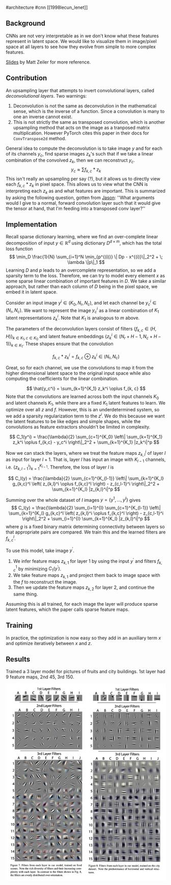 #architecture #cnn
[[1998lecun_lenet]]
## Background 


   CNNs are not very interpretable as in we don't know what these features represent in latent space. We would like to visualize them in image/pixel space at all layers to see how they evolve from simple to more complex features. 

   [Slides](https://helper.ipam.ucla.edu/publications/gss2013/gss2013_11315.pdf) by Matt Zeiler for more reference. 

## Contribution 

   An upsampling layer that attempts to invert convolutional layers, called *deconvolutional layers*. Two warnings: 
   1. Deconvolution is not the same as deconvolution in the mathematical sense, which is the inverse of a function. Since a convolution is many to one an inverse cannot exist. 
   2. This is not strictly the same as transposed convolution, which is another upsampling method that acts on the image as a tranposed matrix multiplication.  However PyTorch cites this paper in their docs for `ConvTranspose2d` method. 

   General idea to compute the deconvolution is to take image $y$ and for each of its channels $y_c$, find sparse images $z_k$'s such that if we take a linear combination of the convolved $z_k$, then we can reconstruct $y_c$. 
   $$
      y_c \approx \sum f_{k, c} \ast z_k
   $$
   This isn't really an upsampling per say (?), but it allows us to directly view each $f_{k, c} \ast z_k$ in pixel space. This allows us to view what the CNN is interpreting each $z_k$ as and what features are important. This is summarized by asking the following question, gotten from [Jason](https://stackoverflow.com/questions/69782823/understanding-the-pytorch-implementation-of-conv2dtranspose): ''What arguments would I give to a normal, forward convolution layer such that it would give the tensor at hand, that I'm feeding into a transposed conv layer?''

## Implementation 

   Recall sparse dictionary learning, where we find an over-complete linear decomposition of input $y \in \mathbb{R}^d$ using dictionary $D^{d \times m}$, which has the total loss function 
   $$ 
      \min_D \frac{1}{N} \sum_{i=1}^N \min_{p^{(i)}} \| Dp - x^{(i)}\|_2^2  + \; \lambda \|p\|_1
   $$
   Learning $D$ and $p$ leads to an overcomplete representation, so we add a sparsity term to the loss. Therefore, we can try to model every element $x$ as some sparse linear combination of important features in $D$. We take a similar approach, but rather than each column of $D$ being in the pixel space, we embed it in latent space. 

   Consider an input image $y^i \in (K_0, N_r, N_c)$, and let each channel be $y^i_c \in (N_r, N_c)$. We want to represent the image $y^i_c$ as a linear combination of $K_1$ latent representations $z^i_k$. Note that $K_1$ is analogous to $m$ above. 

   The parameters of the deconvolution layers consist of filters $\{f_{k, c} \in (H, H)\}_{k \in K_1, c \in K_0}$  and latent feature embeddings $\{z^i_k \in (N_r + H - 1, N_c + H - 1)\}_{k \in K_1}$. These shapes ensure that the convolution 

   $$ 
      f_{k, c} \ast z_k^i = f_{k, c} \oplus z_k^i \in (N_r, N_c) 
   $$ 

   Great, so for each channel, we use the convolutions to map it from the higher dimensional latent space to the original input space while also computing the coefficients for the linear combination. 

   $$ 
      \hat{y_c^i} = \sum_{k=1}^{K_1} z_k^i \oplus f_{k, c}
   $$ 
   Note that the convolutions are learned across both the input channels $K_0$ and latent channels $K_1$, while there are a fixed $K_1$ latent features to learn. We optimize over all $z$ and $f$. However, this is an underdetermined system, so we add a sparsity regularization term to the $z^i$. We do this because we want the latent features to be like edges and simple shapes, while the convolutions as feature extractors shouldn't be limited in complexity. 
   
   $$
      C_1(y^i) = \frac{\lambda}{2} \sum_{c=1}^{K_0} \left\| \sum_{k=1}^{K_1} z_k^i \oplus f_{k,c} - y_c^i \right\|_2^2 + \sum_{k=1}^{K_1} |z_k^i|^p
   $$ 

   Now we can stack the layers, where we treat the feature maps $z^i_{k, l}$ of layer $l$ as input for layer $l+1$. That is, layer $l$ has input an image with $K_{l-1}$ channels, i.e. $\{z^i_{k, l-1}\}_{k = 1}^{K_{l-1}}$. Therefore, the loss of layer $l$ is 

   $$
      C_l(y) = \frac{\lambda}{2} \sum_{c=1}^{K_{l-1}} \left\| \sum_{k=1}^{K_l} g_{k,c}^l \left( z_{k,l}^i \oplus f_{k,c}^l \right) - z_{c,l-1}^i \right\|_2^2 + \sum_{k=1}^{K_l} |z_{k,l}^i|^p 
   $$

   Summing over the whole dataset of $I$ images $y = \{y^1 ,\ldots, y^I\}$ gives 
   $$
      C_l(y) = \frac{\lambda}{2} \sum_{i=1}^{I} \sum_{c=1}^{K_{l-1}} \left\| \sum_{k=1}^{K_l} g_{k,c}^l \left( z_{k,l}^i \oplus f_{k,c}^l \right) - z_{c,l-1}^i \right\|_2^2 + \sum_{i=1}^{I} \sum_{k=1}^{K_l} |z_{k,l}^i|^p 
   $$
   where $g$ is a fixed binary matrix determining connectivity between layers so that appropriate pairs are compared. We train this and the learned filters are $f^l_{k, c}$. 

   To use this model, take image $y^\prime$. 
   1. We infer feature maps $z_{k, 1}$ for layer $1$ by using the input $y^\prime$ and filters $f_{k, c}^1$ by minimizing $C_1 (y^\prime)$. 
   2. We take feature maps $z_{k, 1}$ and project them back to image space with the $f$ to reconstruct the image. 
   3. Then we update the feature maps $z_{k, 2}$ for layer $2$, and continue the same thing. 

   Assuming this is all trained, for each image the layer will produce sparse latent features, which the paper calls sparse feature maps. 

## Training 

   In practice, the optimization is now easy so they add in an auxiliary term $x$ and optimize iteratively between $x$ and $z$. 

## Results

   Trained a 3 layer model for pictures of fruits and city buildings. 1st layer had 9 feature maps, 2nd 45, 3rd 150. 

   ![image](img/2010zeiler_results.png)


   
